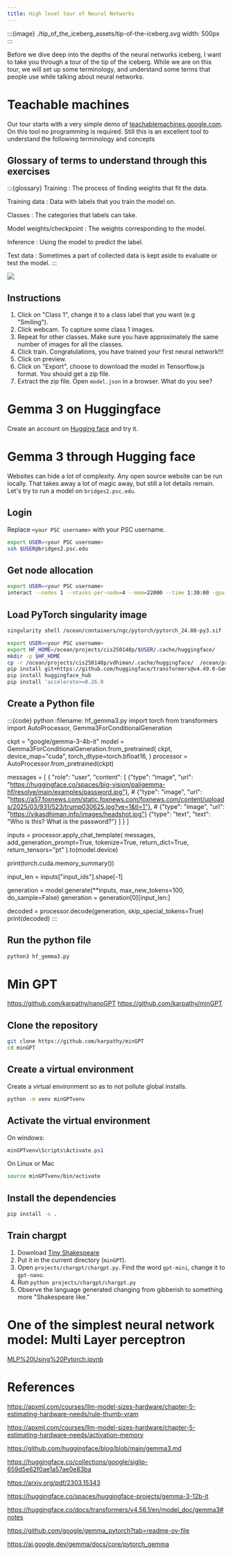 ```yaml
---
title: High level tour of Neural Networks
---
```


:::{image} ./tip_of_the_iceberg_assets/tip-of-the-iceberg.svg
width: 500px
:::

Before we dive deep into the depths of the neural networks iceberg, I want to
take you through a tour of the tip of the iceberg. While we are on this
tour, we will set up some terminology, and understand some terms that people
use while talking about neural networks.

# Teachable machines

Our tour starts with a very simple demo of [teachablemachines.google.com](https://teachablemachine.withgoogle.com/train).
On this tool no programming is required.
Still this is an excellent tool to understand the following terminology and
concepts

## Glossary of terms to understand through this exercises


:::{glossary}
Training
: The process of finding weights that fit the data.

Training data
: Data with labels that you train the model on.

Classes
: The categories that labels can take.

Model weights/checkpoint
: The weights corresponding to the model.

Inference
: Using the model to predict the label.

Test data
: Sometimes a part of collected data is kept aside to evaluate or
test the model.
:::


![](tip_of_the_iceberg_assets/teachable-machine.png)

## Instructions

1. Click on "Class 1", change it to a class label that you want (e.g "Smiling").
2. Click webcam. To capture some class 1 images.
3. Repeat for other classes. Make sure you have approximately the same number
   of images for all the classes.
4. Click train. Congratulations, you have trained your first neural network!!!
5. Click on preview.
6. Click on "Export", choose to download the model in Tensorflow.js format.
   You should get a zip file.
7. Extract the zip file. Open `model.json` in a browser. What do you see?

# Gemma 3 on Huggingface

Create an account on [Hugging
face](https://huggingface.co/google/gemma-3-12b-it) and try it.

# Gemma 3 through Hugging face

Websites can hide a lot of complexity. Any open source website can be run
locally. That takes away a lot of magic away, but still a lot details remain.
Let's try to run a model on `bridges2.psc.edu`.

## Login

Replace `<your PSC username>` with your PSC username.
```bash
export USER=<your PSC username>
ssh $USER@bridges2.psc.edu
```
## Get node allocation

```bash
export USER=<your PSC username>
interact --nodes 1 --ntasks-per-node=4 --mem=22000 --time 1:30:00 -gpu
```

## Load PyTorch singularity image

```bash
singularity shell /ocean/containers/ngc/pytorch/pytorch_24.08-py3.sif
```

```bash
export USER=<your PSC username>
export HF_HOME=/ocean/projects/cis250148p/$USER/.cache/huggingface/
mkdir -p $HF_HOME
cp -r /ocean/projects/cis250148p/vdhiman/.cache/huggingface/  /ocean/projects/cis250148p/$USER/.cache/huggingface/
pip install git+https://github.com/huggingface/transformers@v4.49.0-Gemma-3
pip install huggingface_hub
pip install 'accelerate>=0.26.0
```

## Create a Python file

:::{code} python
:filename: hf_gemma3.py
import torch
from transformers import AutoProcessor, Gemma3ForConditionalGeneration

ckpt = "google/gemma-3-4b-it"
model = Gemma3ForConditionalGeneration.from_pretrained(
    ckpt, device_map="cuda", torch_dtype=torch.bfloat16,
)
processor = AutoProcessor.from_pretrained(ckpt)

messages = [
    {
        "role": "user",
        "content": [
            {"type": "image", "url": "https://huggingface.co/spaces/big-vision/paligemma-hf/resolve/main/examples/password.jpg"},
            # {"type": "image", "url": "https://a57.foxnews.com/static.foxnews.com/foxnews.com/content/uploads/2025/03/931/523/trump030625.jpg?ve=1&tl=1"},
            # {"type": "image", "url": "https://vikasdhiman.info/images/headshot.jpg"}
            {"type": "text", "text": "Who is this? What is the password?"}
        ]
    }
]

inputs = processor.apply_chat_template(
    messages, add_generation_prompt=True, tokenize=True,
    return_dict=True, return_tensors="pt"
).to(model.device)

print(torch.cuda.memory_summary())

input_len = inputs["input_ids"].shape[-1]

generation = model.generate(**inputs, max_new_tokens=100, do_sample=False)
generation = generation[0][input_len:]

decoded = processor.decode(generation, skip_special_tokens=True)
print(decoded)
:::

## Run the python file

```bash
python3 hf_gemma3.py
```


# Min GPT

https://github.com/karpathy/nanoGPT
https://github.com/karpathy/minGPT

## Clone the repository

```bash
git clone https://github.com/karpathy/minGPT
cd minGPT
```

##  Create a virtual environment
Create a virtual environment so as to not pollute global installs.

```bash
python -m venv minGPTvenv
```
## Activate the virtual environment
On windows:

```PowerShell
minGPTvenv\Scripts\Activate.ps1
```
On Linux or Mac

```bash
source minGPTvenv/bin/activate
```
## Install the dependencies

```bash
pip install -e .
```
## Train chargpt

1. Download [Tiny Shakespeare](https://raw.githubusercontent.com/karpathy/char-rnn/master/data/tinyshakespeare/input.txt)
2. Put it in the current directory (`minGPT`).
3. Open `projects/chargpt/chargpt.py`. Find the word `gpt-mini`, change it to `gpt-nano`.
3. Run `python projects/chargpt/chargpt.py`
4. Observe the language generated changing from gibberish to something more
   "Shakespeare like."

# One of the simplest neural network model: Multi Layer perceptron

[MLP%20Using%20Pytorch.ipynb](https://colab.research.google.com/github/wecacuee/ECE490-Neural-Networks/blob/master/notebooks/06-pytorch/MLP%20Using%20Pytorch.ipynb)

# References

https://apxml.com/courses/llm-model-sizes-hardware/chapter-5-estimating-hardware-needs/rule-thumb-vram

https://apxml.com/courses/llm-model-sizes-hardware/chapter-5-estimating-hardware-needs/activation-memory

https://github.com/huggingface/blog/blob/main/gemma3.md

https://huggingface.co/collections/google/siglip-659d5e62f0ae1a57ae0e83ba

https://arxiv.org/pdf/2303.15343

https://huggingface.co/spaces/huggingface-projects/gemma-3-12b-it

https://huggingface.co/docs/transformers/v4.56.1/en/model_doc/gemma3#notes

https://github.com/google/gemma_pytorch?tab=readme-ov-file

https://ai.google.dev/gemma/docs/core/pytorch_gemma

<!--
# Additional notes

https://colab.research.google.com/github/google/generative-ai-docs/blob/main/site/en/gemma/docs/core/pytorch_gemma.ipynb
Cant run https://colab.research.google.com/drive/1he3iSSaNzqI7kj8rCO2wfaNZYm0IT8PB?usp=sharing
because of a silly enumeration mismatch?

Dependency hell on bridges2.psc.edu Pytorch  does not suport V100  with
compute 7. Huggingface needs torch.distributed.tensor. Works with singularity
containter  /ocean/containers/ngc/pytorch/pytorch_24.08-py3.sif

Inference time
1.7 * Params * Param size

-->

<!-- Gemma 3 through pytorch is getting killed -->
